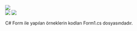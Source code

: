 <img src="https://github-readme-stats.vercel.app/api?username=781enes&show_icons=true&icon_color=79ff97&text_color=9f9f9f&bg_color=0d1117&border_color=0d1117"><br>
<img src="https://github-readme-stats.vercel.app/api/top-langs/?username=781enes&layout=compact&bg_color=0d1117&border_color=0d1117&text-color:79ff97">
<img src="https://img.shields.io/badge/html5-%23E34F26.svg?style=for-the-badge&logo=html5&logoColor=white">

C# Form ile yapılan örneklerin kodları Form1.cs dosyasındadır.
